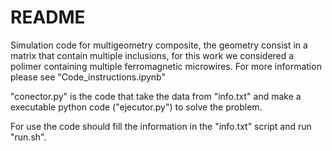 # README

Simulation code for multigeometry composite, the geometry consist in a matrix that contain multiple inclusions, for this work we considered a polimer containing multiple ferromagnetic microwires. For more information please see "Code_instructions.ipynb"

"conector.py" is the code that take the data from "info.txt" and make a executable python code ("ejecutor.py") to solve the problem.

For use the code should fill the information in the "info.txt" script and run "run.sh".

